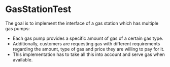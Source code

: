 # GasStationTest

The goal is to implement the interface of a gas station which has multiple gas pumps:

* Each gas pump provides a specific amount of gas of a certain gas type.
* Additionally, customers are requesting gas with different requirements regarding the amount, type of gas and price they are willing to pay for it. 
* This implementation has to take all this into account and serve gas when available. 
